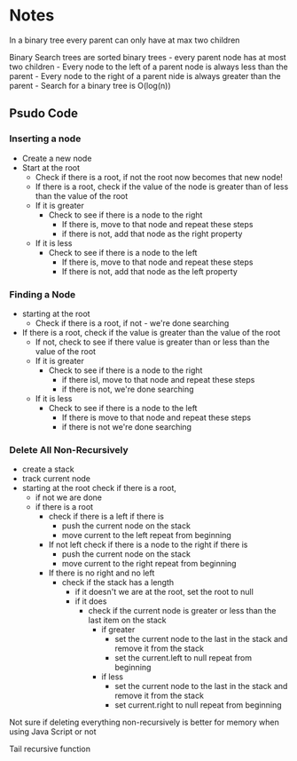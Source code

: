 # Notes

In a binary tree every parent can only have at max two children

Binary Search trees are sorted binary trees - every parent node has at most two children - Every node to the left of a parent node is always less than the parent - Every node to the right of a parent nide is always greater than the parent - Search for a binary tree is O(log(n))

## Psudo Code

### Inserting a node

- Create a new node
- Start at the root
  - Check if there is a root, if not the root now becomes that new node!
  - If there is a root, check if the value of the node is greater than of less than the value of the root
  - If it is greater
    - Check to see if there is a node to the right
      - If there is, move to that node and repeat these steps
      - if there is not, add that node as the right property
  - If it is less
    - Check to see if there is a node to the left
      - If there is, move to that node and repeat these steps
      - If there is not, add that node as the left property

### Finding a Node

- starting at the root
  - Check if there is a root, if not - we're done searching
- If there is a root, check if the value is greater than the value of the root
  - If not, check to see if there value is greater than or less than the value of the root
  - If it is greater
    - Check to see if there is a node to the right
      - if there isl, move to that node and repeat these steps
      - if there is not, we're done searching
  - If it is less
    - Check to see if there is a node to the left
      - If there is move to that node and repeat these steps
      - if there is not we're done searching

### Delete All Non-Recursively

- create a stack
- track current node
- starting at the root check if there is a root,
  - if not we are done
  - if there is a root
    - check if there is a left if there is
      - push the current node on the stack
      - move current to the left repeat from beginning
    - If not left check if there is a node to the right if there is
      - push the current node on the stack
      - move current to the right repeat from beginning
    - If there is no right and no left
      - check if the stack has a length
        - if it doesn't we are at the root, set the root to null
        - if it does
          - check if the current node is greater or less than the last item on the stack
            - if greater
              - set the current node to the last in the stack and remove it from the stack
              - set the current.left to null repeat from beginning
            - if less
              - set the current node to the last in the stack and remove it from the stack
              - set current.right to null repeat from beginning

Not sure if deleting everything non-recursively is better for memory when using Java Script or not

Tail recursive function
